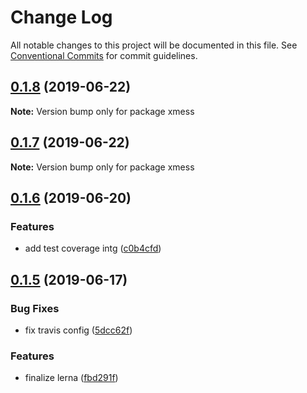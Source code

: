 # Change Log

All notable changes to this project will be documented in this file.
See [Conventional Commits](https://conventionalcommits.org) for commit guidelines.

## [0.1.8](https://github.com/ciklum-digital/xmess/compare/v0.1.7...v0.1.8) (2019-06-22)

**Note:** Version bump only for package xmess





## [0.1.7](https://github.com/ciklum-digital/xmess/compare/v0.1.6...v0.1.7) (2019-06-22)

**Note:** Version bump only for package xmess





## [0.1.6](https://github.com/ciklum-digital/xmess/compare/v0.1.5...v0.1.6) (2019-06-20)


### Features

* add test coverage intg ([c0b4cfd](https://github.com/ciklum-digital/xmess/commit/c0b4cfd))





## [0.1.5](https://github.com/ciklum-digital/xmess/compare/v0.1.4...v0.1.5) (2019-06-17)


### Bug Fixes

* fix travis config ([5dcc62f](https://github.com/ciklum-digital/xmess/commit/5dcc62f))


### Features

* finalize lerna ([fbd291f](https://github.com/ciklum-digital/xmess/commit/fbd291f))
